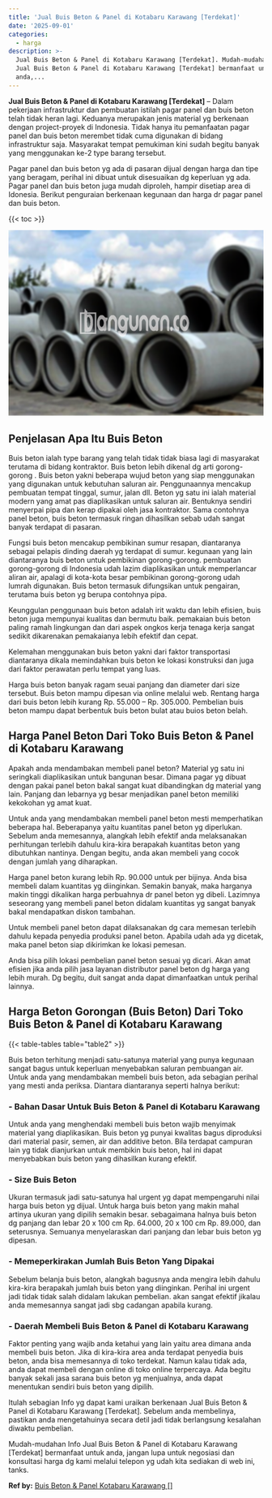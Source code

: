 ```yaml
---
title: 'Jual Buis Beton & Panel di Kotabaru Karawang [Terdekat]'
date: '2025-09-01'
categories:
  - harga
description: >-
  Jual Buis Beton & Panel di Kotabaru Karawang [Terdekat]. Mudah-mudahan Info
  Jual Buis Beton & Panel di Kotabaru Karawang [Terdekat] bermanfaat untuk
  anda,...
---
```


**Jual Buis Beton & Panel di Kotabaru Karawang \[Terdekat\]** – Dalam pekerjaan infrastruktur dan pembuatan istilah pagar panel dan buis beton telah tidak heran lagi. Keduanya merupakan jenis material yg berkenaan dengan project-proyek di Indonesia. Tidak hanya itu pemanfaatan pagar panel dan buis beton merembet tidak cuma digunakan di bidang infrastruktur saja. Masyarakat tempat pemukiman kini sudah begitu banyak yang menggunakan ke-2 type barang tersebut.

Pagar panel dan buis beton yg ada di pasaran dijual dengan harga dan tipe yang beragam, perihal ini dibuat untuk disesuaikan dg keperluan yg ada. Pagar panel dan buis beton juga mudah diproleh, hampir disetiap area di Idonesia. Berikut penguraian berkenaan kegunaan dan harga dr pagar panel dan buis beton.

{{< toc >}}

![Jual Buis Beton & Panel di Kotabaru Karawang [Terdekat]](/images/jual-panel-buis-beton-murah-36.png)

## Penjelasan Apa Itu Buis Beton

Buis beton ialah type barang yang telah tidak tidak biasa lagi di masyarakat terutama di bidang kontraktor. Buis beton lebih dikenal dg arti gorong-gorong . Buis beton yakni beberapa wujud beton yang siap menggunakan yang digunakan untuk kebutuhan saluran air. Penggunaannya mencakup pembuatan tempat tinggal, sumur, jalan dll. Beton yg satu ini ialah material modern yang amat pas diaplikasikan untuk saluran air. Bentuknya sendiri menyerpai pipa dan kerap dipakai oleh jasa kontraktor. Sama contohnya panel beton, buis beton termasuk ringan dihasilkan sebab udah sangat banyak terdapat di pasaran.

Fungsi buis beton mencakup pembikinan sumur resapan, diantaranya sebagai pelapis dinding daerah yg terdapat di sumur. kegunaan yang lain diantaranya buis beton untuk pembikinan gorong-gorong. pembuatan gorong-gorong di Indonesia udah lazim diaplikasikan untuk memperlancar aliran air, apalagi di kota-kota besar pembikinan gorong-gorong udah lumrah digunakan. Buis beton termasuk difungsikan untuk pengairan, terutama buis beton yg berupa contohnya pipa.

Keunggulan penggunaan buis beton adalah irit waktu dan lebih efisien, buis beton juga mempunyai kualitas dan bermutu baik. pemakaian buis beton paling ramah lingkungan dan dari aspek ongkos kerja tenaga kerja sangat sedikit dikarenakan pemakaianya lebih efektif dan cepat.

Kelemahan menggunakan buis beton yakni dari faktor transportasi diantaranya dikala memindahkan buis beton ke lokasi konstruksi dan juga dari faktor perawatan perlu tempat yang luas.

Harga buis beton banyak ragam seuai panjang dan diameter dari size tersebut. Buis beton mampu dipesan via online melalui web. Rentang harga dari buis beton lebih kurang Rp. 55.000 – Rp. 305.000. Pembelian buis beton mampu dapat berbentuk buis beton bulat atau buios beton belah.

## Harga Panel Beton Dari Toko Buis Beton & Panel di Kotabaru Karawang

Apakah anda mendambakan membeli panel beton? Material yg satu ini seringkali diaplikasikan untuk bangunan besar. Dimana pagar yg dibuat dengan pakai panel beton bakal sangat kuat dibandingkan dg material yang lain. Panjang dan lebarnya yg besar menjadikan panel beton memiliki kekokohan yg amat kuat.

Untuk anda yang mendambakan membeli panel beton mesti memperhatikan beberapa hal. Beberapanya yaitu kuantitas panel beton yg diperlukan. Sebelum anda memesannya, alangkah lebih efektif anda melaksanakan perhitungan terlebih dahulu kira-kira berapakah kuantitas beton yang dibutuhkan nantinya. Dengan begitu, anda akan membeli yang cocok dengan jumlah yang diharapkan.

Harga panel beton kurang lebih Rp. 90.000 untuk per bijinya. Anda bisa membeli dalam kuantitas yg diinginkan. Semakin banyak, maka harganya makin tinggi dikalikan harga perbuahnya dr panel beton yg dibeli. Lazimnya seseorang yang membeli panel beton didalam kuantitas yg sangat banyak bakal mendapatkan diskon tambahan.

Untuk membeli panel beton dapat dilaksanakan dg cara memesan terlebih dahulu kepada penyedia produksi panel beton. Apabila udah ada yg dicetak, maka panel beton siap dikirimkan ke lokasi pemesan.

Anda bisa pilih lokasi pembelian panel beton sesuai yg dicari. Akan amat efisien jika anda pilih jasa layanan distributor panel beton dg harga yang lebih murah. Dg begitu, duit sangat anda dapat dimanfaatkan untuk perihal lainnya.

## Harga Beton Gorongan (Buis Beton) Dari Toko Buis Beton & Panel di Kotabaru Karawang

{{< table-tables table="table2" >}}

Buis beton terhitung menjadi satu-satunya material yang punya kegunaan sangat bagus untuk keperluan menyebabkan saluran pembuangan air. Untuk anda yang mendambakan membeli buis beton, ada sebagian perihal yang mesti anda periksa. Diantara diantaranya seperti halnya berikut:

### \- Bahan Dasar Untuk Buis Beton & Panel di Kotabaru Karawang

Untuk anda yang menghendaki membeli buis beton wajib menyimak material yang diaplikasikan. Buis beton yg punyai kwalitas bagus diproduksi dari material pasir, semen, air dan additive beton. Bila terdapat campuran lain yg tidak dianjurkan untuk membikin buis beton, hal ini dapat menyebabkan buis beton yang dihasilkan kurang efektif.

### \- Size Buis Beton

Ukuran termasuk jadi satu-satunya hal urgent yg dapat mempengaruhi nilai harga buis beton yg dijual. Untuk harga buis beton yang makin mahal artinya ukuran yang dipilih semakin besar. sebagaimana halnya buis beton dg panjang dan lebar 20 x 100 cm Rp. 64.000, 20 x 100 cm Rp. 89.000, dan seterusnya. Semuanya menyelaraskan dari panjang dan lebar buis beton yg dipesan.

### \- Memeperkirakan Jumlah Buis Beton Yang Dipakai

Sebelum belanja buis beton, alangkah bagusnya anda mengira lebih dahulu kira-kira berapakah jumlah buis beton yang diinginkan. Perihal ini urgent jadi tidak tidak salah didalam lakukan pembelian. akan sangat efektif jikalau anda memesannya sangat jadi sbg cadangan apabila kurang.

### \- Daerah Membeli Buis Beton & Panel di Kotabaru Karawang

Faktor penting yang wajib anda ketahui yang lain yaitu area dimana anda membeli buis beton. Jika di kira-kira area anda terdapat penyedia buis beton, anda bisa memesannya di toko terdekat. Namun kalau tidak ada, anda dapat membeli dengan online di toko online terpercaya. Ada begitu banyak sekali jasa sarana buis beton yg menjualnya, anda dapat menentukan sendiri buis beton yang dipilih.

Itulah sebagian Info yg dapat kami uraikan berkenaan Jual Buis Beton & Panel di Kotabaru Karawang \[Terdekat\]. Sebelum anda membelinya, pastikan anda mengetahuinya secara detil jadi tidak berlangsung kesalahan diwaktu pembelian.

Mudah-mudahan Info Jual Buis Beton & Panel di Kotabaru Karawang \[Terdekat\] bermanfaat untuk anda, jangan lupa untuk negosiasi dan konsultasi harga dg kami melalui telepon yg udah kita sediakan di web ini, tanks.

**Ref by:** [Buis Beton & Panel Kotabaru Karawang []](https://id.wikipedia.org/wiki/Buis)
